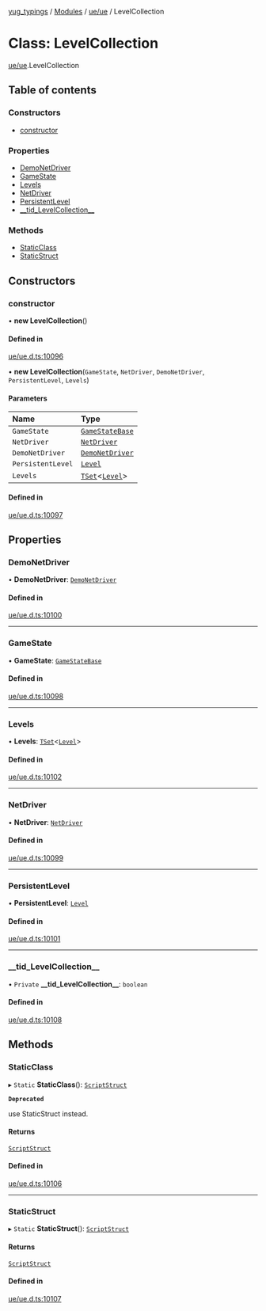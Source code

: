 [yug_typings](../README.md) / [Modules](../modules.md) / [ue/ue](../modules/ue_ue.md) / LevelCollection

# Class: LevelCollection

[ue/ue](../modules/ue_ue.md).LevelCollection

## Table of contents

### Constructors

- [constructor](ue_ue.LevelCollection.md#constructor)

### Properties

- [DemoNetDriver](ue_ue.LevelCollection.md#demonetdriver)
- [GameState](ue_ue.LevelCollection.md#gamestate)
- [Levels](ue_ue.LevelCollection.md#levels)
- [NetDriver](ue_ue.LevelCollection.md#netdriver)
- [PersistentLevel](ue_ue.LevelCollection.md#persistentlevel)
- [\_\_tid\_LevelCollection\_\_](ue_ue.LevelCollection.md#__tid_levelcollection__)

### Methods

- [StaticClass](ue_ue.LevelCollection.md#staticclass)
- [StaticStruct](ue_ue.LevelCollection.md#staticstruct)

## Constructors

### constructor

• **new LevelCollection**()

#### Defined in

[ue/ue.d.ts:10096](https://github.com/YugMetaverse/yug_typings/blob/b7d9b19/ue/ue.d.ts#L10096)

• **new LevelCollection**(`GameState`, `NetDriver`, `DemoNetDriver`, `PersistentLevel`, `Levels`)

#### Parameters

| Name | Type |
| :------ | :------ |
| `GameState` | [`GameStateBase`](ue_ue.GameStateBase.md) |
| `NetDriver` | [`NetDriver`](ue_ue.NetDriver.md) |
| `DemoNetDriver` | [`DemoNetDriver`](ue_ue.DemoNetDriver.md) |
| `PersistentLevel` | [`Level`](ue_ue.Level.md) |
| `Levels` | [`TSet`](../interfaces/ue_puerts.TSet.md)<[`Level`](ue_ue.Level.md)\> |

#### Defined in

[ue/ue.d.ts:10097](https://github.com/YugMetaverse/yug_typings/blob/b7d9b19/ue/ue.d.ts#L10097)

## Properties

### DemoNetDriver

• **DemoNetDriver**: [`DemoNetDriver`](ue_ue.DemoNetDriver.md)

#### Defined in

[ue/ue.d.ts:10100](https://github.com/YugMetaverse/yug_typings/blob/b7d9b19/ue/ue.d.ts#L10100)

___

### GameState

• **GameState**: [`GameStateBase`](ue_ue.GameStateBase.md)

#### Defined in

[ue/ue.d.ts:10098](https://github.com/YugMetaverse/yug_typings/blob/b7d9b19/ue/ue.d.ts#L10098)

___

### Levels

• **Levels**: [`TSet`](../interfaces/ue_puerts.TSet.md)<[`Level`](ue_ue.Level.md)\>

#### Defined in

[ue/ue.d.ts:10102](https://github.com/YugMetaverse/yug_typings/blob/b7d9b19/ue/ue.d.ts#L10102)

___

### NetDriver

• **NetDriver**: [`NetDriver`](ue_ue.NetDriver.md)

#### Defined in

[ue/ue.d.ts:10099](https://github.com/YugMetaverse/yug_typings/blob/b7d9b19/ue/ue.d.ts#L10099)

___

### PersistentLevel

• **PersistentLevel**: [`Level`](ue_ue.Level.md)

#### Defined in

[ue/ue.d.ts:10101](https://github.com/YugMetaverse/yug_typings/blob/b7d9b19/ue/ue.d.ts#L10101)

___

### \_\_tid\_LevelCollection\_\_

• `Private` **\_\_tid\_LevelCollection\_\_**: `boolean`

#### Defined in

[ue/ue.d.ts:10108](https://github.com/YugMetaverse/yug_typings/blob/b7d9b19/ue/ue.d.ts#L10108)

## Methods

### StaticClass

▸ `Static` **StaticClass**(): [`ScriptStruct`](ue_ue.ScriptStruct.md)

**`Deprecated`**

use StaticStruct instead.

#### Returns

[`ScriptStruct`](ue_ue.ScriptStruct.md)

#### Defined in

[ue/ue.d.ts:10106](https://github.com/YugMetaverse/yug_typings/blob/b7d9b19/ue/ue.d.ts#L10106)

___

### StaticStruct

▸ `Static` **StaticStruct**(): [`ScriptStruct`](ue_ue.ScriptStruct.md)

#### Returns

[`ScriptStruct`](ue_ue.ScriptStruct.md)

#### Defined in

[ue/ue.d.ts:10107](https://github.com/YugMetaverse/yug_typings/blob/b7d9b19/ue/ue.d.ts#L10107)
